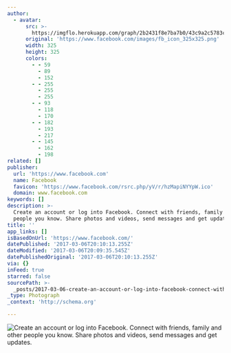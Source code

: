 ```yaml
---
author:
  - avatar:
      src: >-
        https://imgflo.herokuapp.com/graph/2b2431f8e7ba7b0/43c9a2c5783c057096e539133a6efec4/noop.png?input=https%3A%2F%2Fwww.facebook.com%2Fimages%2Ffb_icon_325x325.png
      original: 'https://www.facebook.com/images/fb_icon_325x325.png'
      width: 325
      height: 325
      colors:
        - - 59
          - 89
          - 152
        - - 255
          - 255
          - 255
        - - 93
          - 118
          - 170
        - - 182
          - 193
          - 217
        - - 145
          - 162
          - 198
related: []
publisher:
  url: 'https://www.facebook.com'
  name: Facebook
  favicon: 'https://www.facebook.com/rsrc.php/yV/r/hzMapiNYYpW.ico'
  domain: www.facebook.com
keywords: []
description: >-
  Create an account or log into Facebook. Connect with friends, family and other
  people you know. Share photos and videos, send messages and get updates.
title: ''
app_links: []
isBasedOnUrl: 'https://www.facebook.com/'
datePublished: '2017-03-06T20:10:13.255Z'
dateModified: '2017-03-06T20:09:35.545Z'
datePublishedOriginal: '2017-03-06T20:10:13.255Z'
via: {}
inFeed: true
starred: false
sourcePath: >-
  _posts/2017-03-06-create-an-account-or-log-into-facebook-connect-with-friends.md
_type: Photograph
_context: 'http://schema.org'

---
```

![Create an account or log into Facebook. Connect with friends, family and other people you know. Share photos and videos, send messages and get updates.](https://www.facebook.com/images/fb_icon_325x325.png)